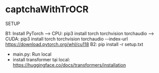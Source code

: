 # captchaWithTrOCR
SETUP

B1: Install PyTorch
   --> CPU: pip3 install torch torchvision torchaudio
   --> CUDA: pip3 install torch torchvision torchaudio --index-url https://download.pytorch.org/whl/cu118
B2: pip install -r setup.txt

- main.py: Run local
- install transformer tại local: https://huggingface.co/docs/transformers/installation
